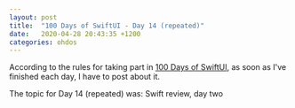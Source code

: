 ```yaml
---
layout: post
title:  "100 Days of SwiftUI - Day 14 (repeated)"
date:   2020-04-28 20:43:35 +1200
categories: ohdos
---
```

According to the rules for taking part in [100 Days of SwiftUI](https://www.hackingwithswift.com/100/swiftui), as soon as I've finished each day, I have to post about it.

The topic for Day 14 (repeated) was: Swift review, day two
